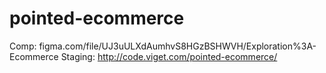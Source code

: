 # pointed-ecommerce

Comp: figma.com/file/UJ3uULXdAumhvS8HGzBSHWVH/Exploration%3A-Ecommerce
Staging: http://code.viget.com/pointed-ecommerce/
